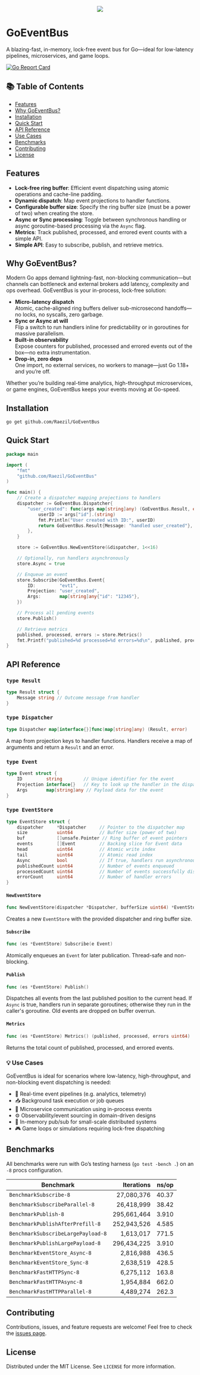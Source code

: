 <p align="center">
  <img src="https://github.com/Raezil/GoEventBus/blob/main/logoGoEventBus.png?raw=true">
</p>

# GoEventBus

A blazing-fast, in-memory, lock-free event bus for Go—ideal for low-latency pipelines, microservices, and game loops.  

[![Go Report Card](https://goreportcard.com/badge/github.com/Raezil/GoEventBus)](...)

## 📚 Table of Contents
- [Features](#features)
- [Why GoEventBus?](#why-goeventbus)
- [Installation](#installation)
- [Quick Start](#quick-start)
- [API Reference](#api-reference)
- [Use Cases](#-use-cases)
- [Benchmarks](#benchmarks)
- [Contributing](#contributing)
- [License](#license)


## Features

- **Lock-free ring buffer**: Efficient event dispatching using atomic operations and cache-line padding.
- **Dynamic dispatch**: Map event projections to handler functions.
- **Configurable buffer size**: Specify the ring buffer size (must be a power of two) when creating the store.
- **Async or Sync processing**: Toggle between synchronous handling or async goroutine-based processing via the `Async` flag.
- **Metrics**: Track published, processed, and errored event counts with a simple API.
- **Simple API**: Easy to subscribe, publish, and retrieve metrics.

## Why GoEventBus?

Modern Go apps demand lightning-fast, non-blocking communication—but channels can bottleneck and external brokers add latency, complexity and ops overhead. GoEventBus is your in-process, lock-free solution:

- **Micro-latency dispatch**  
  Atomic, cache-aligned ring buffers deliver sub-microsecond handoffs—no locks, no syscalls, zero garbage.  
- **Sync or Async at will**  
  Flip a switch to run handlers inline for predictability or in goroutines for massive parallelism.  
- **Built-in observability**  
  Expose counters for published, processed and errored events out of the box—no extra instrumentation.  
- **Drop-in, zero deps**  
  One import, no external services, no workers to manage—just Go 1.18+ and you’re off.  

Whether you’re building real-time analytics, high-throughput microservices, or game engines, GoEventBus keeps your events moving at Go-speed.


## Installation

```bash
go get github.com/Raezil/GoEventBus
```

## Quick Start

```go
package main

import (
    "fmt"
    "github.com/Raezil/GoEventBus"
)

func main() {
    // Create a dispatcher mapping projections to handlers
    dispatcher := GoEventBus.Dispatcher{
        "user_created": func(args map[string]any) (GoEventBus.Result, error) {
            userID := args["id"].(string)
            fmt.Println("User created with ID:", userID)
            return GoEventBus.Result{Message: "handled user_created"}, nil
        },
    }

    store := GoEventBus.NewEventStore(&dispatcher, 1<<16)

    // Optionally, run handlers asynchronously
    store.Async = true

    // Enqueue an event
    store.Subscribe(GoEventBus.Event{
        ID:         "evt1",
        Projection: "user_created",
        Args:       map[string]any{"id": "12345"},
    })

    // Process all pending events
    store.Publish()

    // Retrieve metrics
    published, processed, errors := store.Metrics()
    fmt.Printf("published=%d processed=%d errors=%d\n", published, processed, errors)
}
```

## API Reference

### `type Result`

```go
type Result struct {
    Message string // Outcome message from handler
}
```

### `type Dispatcher`

```go
type Dispatcher map[interface{}]func(map[string]any) (Result, error)
```
A map from projection keys to handler functions. Handlers receive a map of arguments and return a `Result` and an error.

### `type Event`

```go
type Event struct {
    ID         string        // Unique identifier for the event
    Projection interface{}   // Key to look up the handler in the dispatcher
    Args       map[string]any // Payload data for the event
}
```

### `type EventStore`

```go
type EventStore struct {
    dispatcher     *Dispatcher     // Pointer to the dispatcher map
    size           uint64          // Buffer size (power of two)
    buf            []unsafe.Pointer // Ring buffer of event pointers
    events         []Event         // Backing slice for Event data
    head           uint64          // Atomic write index
    tail           uint64          // Atomic read index
    Async          bool            // If true, handlers run asynchronously
    publishedCount uint64          // Number of events enqueued
    processedCount uint64          // Number of events successfully dispatched
    errorCount     uint64          // Number of handler errors
}
```

#### `NewEventStore`

```go
func NewEventStore(dispatcher *Dispatcher, bufferSize uint64) *EventStore
```
Creates a new `EventStore` with the provided dispatcher and ring buffer size.

#### `Subscribe`

```go
func (es *EventStore) Subscribe(e Event)
```
Atomically enqueues an `Event` for later publication. Thread-safe and non-blocking.

#### `Publish`

```go
func (es *EventStore) Publish()
```
Dispatches all events from the last published position to the current head. If `Async` is true, handlers run in separate goroutines; otherwise they run in the caller's goroutine. Old events are dropped on buffer overrun.

#### `Metrics`

```go
func (es *EventStore) Metrics() (published, processed, errors uint64)
```
Returns the total count of published, processed, and errored events.

### 💡 Use Cases

GoEventBus is ideal for scenarios where low-latency, high-throughput, and non-blocking event dispatching is needed:

- 🔄 Real-time event pipelines (e.g. analytics, telemetry)
- 📥 Background task execution or job queues
- 🧩 Microservice communication using in-process events
- ⚙️ Observability/event sourcing in domain-driven designs
- 🔁 In-memory pub/sub for small-scale distributed systems
- 🎮 Game loops or simulations requiring lock-free dispatching

## Benchmarks

All benchmarks were run with Go’s testing harness (`go test -bench .`) on an `-8` procs configuration.

| Benchmark                         | Iterations   | ns/op  |
|-----------------------------------|-------------:|-------:|
| `BenchmarkSubscribe-8`            | 27,080,376   | 40.37  |
| `BenchmarkSubscribeParallel-8`    | 26,418,999   | 38.42  |
| `BenchmarkPublish-8`              | 295,661,464  | 3.910  |
| `BenchmarkPublishAfterPrefill-8`  | 252,943,526  | 4.585  |
| `BenchmarkSubscribeLargePayload-8`| 1,613,017    | 771.5  |
| `BenchmarkPublishLargePayload-8`  | 296,434,225  | 3.910  |
| `BenchmarkEventStore_Async-8`     | 2,816,988    | 436.5  |
| `BenchmarkEventStore_Sync-8`      | 2,638,519    | 428.5  |
| `BenchmarkFastHTTPSync-8`         | 6,275,112    | 163.8  |
| `BenchmarkFastHTTPAsync-8`        | 1,954,884    | 662.0  |
| `BenchmarkFastHTTPParallel-8`     | 4,489,274    | 262.3  |


## Contributing

Contributions, issues, and feature requests are welcome! Feel free to check the [issues page](https://github.com/Raezil/GoEventBus/issues).

## License

Distributed under the MIT License. See `LICENSE` for more information.

